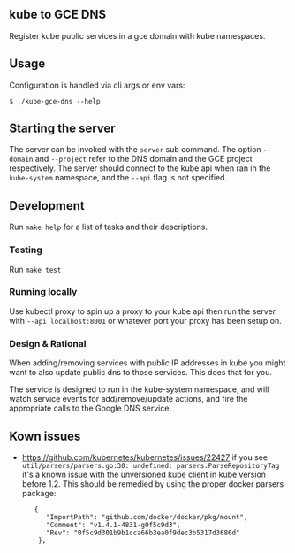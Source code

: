kube to GCE DNS
----
Register kube public services in a gce domain with kube namespaces.

Usage
-----

Configuration is handled via cli args or env vars:

```
$ ./kube-gce-dns --help
```

## Starting the server
The server can be invoked with the `server` sub command. The option `--domain` and `--project` refer to the DNS domain and the GCE project respectively. The server should connect to the kube api when ran in the `kube-system` namespace, and the `--api` flag is not specified.


Development
-----------

Run `make help` for a list of tasks and their descriptions.

### Testing

Run `make test`

### Running locally
Use kubectl proxy to spin up a proxy to your kube api then run the server with `--api localhost:8001` or whatever port your proxy has been setup on.

### Design & Rational
When adding/removing services with public IP addresses in kube you might want to also update public dns to those services. This does that for you.

The service is designed to run in the kube-system namespace, and will watch service events for add/remove/update actions, and fire the appropriate calls to the Google DNS service.


Kown issues
----
* https://github.com/kubernetes/kubernetes/issues/22427
  if you see `util/parsers/parsers.go:30: undefined: parsers.ParseRepositoryTag` it's a known issue with the unversioned kube client in kube version before 1.2.
  This should be remedied by using the proper docker parsers package:
  ```
     {
        "ImportPath": "github.com/docker/docker/pkg/mount",
        "Comment": "v1.4.1-4831-g0f5c9d3",
        "Rev": "0f5c9d301b9b1cca66b3ea0f9dec3b5317d3686d"
      },
  ```
